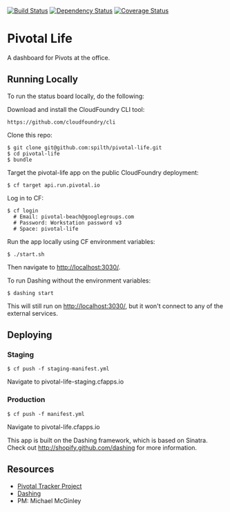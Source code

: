 [![Build Status](https://travis-ci.org/spilth/pivotal-life.png?branch=master)](https://travis-ci.org/spilth/pivotal-life) [![Dependency Status](https://gemnasium.com/spilth/pivotal-life.png)](https://gemnasium.com/spilth/pivotal-life) [![Coverage Status](https://coveralls.io/repos/spilth/pivotal-life/badge.png)](https://coveralls.io/r/spilth/pivotal-life)

# Pivotal Life

A dashboard for Pivots at the office.

## Running Locally

To run the status board locally, do the following:

  Download and install the CloudFoundry CLI tool:

    https://github.com/cloudfoundry/cli

  Clone this repo:

    $ git clone git@github.com:spilth/pivotal-life.git
    $ cd pivotal-life
    $ bundle


  Target the pivotal-life app on the public CloudFoundry deployment:

    $ cf target api.run.pivotal.io

  Log in to CF:
 
    $ cf login
      # Email: pivotal-beach@googlegroups.com
      # Password: Workstation password v3
      # Space: pivotal-life

  Run the app locally using CF environment variables:
   
    $ ./start.sh

Then navigate to <http://localhost:3030/>.


To run Dashing without the environment variables:

    $ dashing start

This will still run on <http://localhost:3030/>, but it won't connect to any of the external services.


## Deploying

### Staging

    $ cf push -f staging-manifest.yml

Navigate to pivotal-life-staging.cfapps.io

### Production

    $ cf push -f manifest.yml

Navigate to pivotal-life.cfapps.io

This app is built on the Dashing framework, which is based on Sinatra.
Check out http://shopify.github.com/dashing for more information.

## Resources

- [Pivotal Tracker Project](https://www.pivotaltracker.com/s/projects/950406)
- [Dashing](http://shopify.github.com/dashing)
- PM: Michael McGinley
